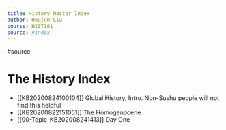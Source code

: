 ```yaml
---
title: History Master Index
author: Houjun Liu
course: HIST101
source: #index
---
```


#source

# The History Index

* [[KB20200824100104]] Global History, Intro. Non-Sushu people will not find this helpful
* [[KB20200822151051]] The Homogenocene
* [[00-Topic-KB202008241413]] Day One